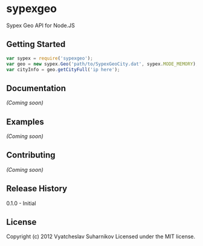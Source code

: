 # sypexgeo

Sypex Geo API for Node.JS

## Getting Started
```javascript
var sypex = require('sypexgeo');
var geo = new sypex.Geo('path/to/SypexGeoCity.dat', sypex.MODE_MEMORY);
var cityInfo = geo.getCityFull('ip here');
```

## Documentation
_(Coming soon)_

## Examples
_(Coming soon)_

## Contributing
_(Coming soon)_

## Release History
0.1.0 - Initial

## License
Copyright (c) 2012 Vyatcheslav Suharnikov
Licensed under the MIT license.
